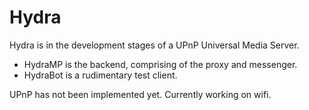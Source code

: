 # Hydra


Hydra is in the development stages of a UPnP Universal Media Server.

* HydraMP is the backend, comprising of the proxy and messenger.
* HydraBot is a rudimentary test client.

UPnP has not been implemented yet. Currently working on wifi. 

